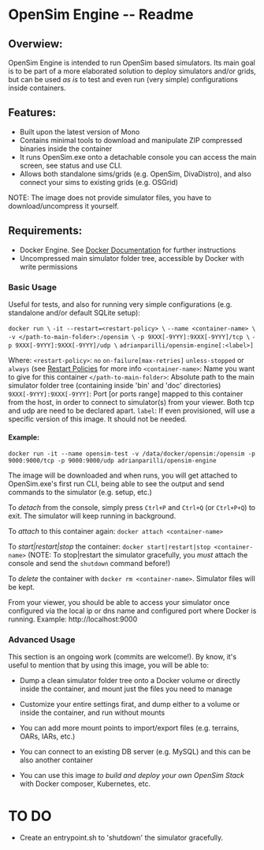 # OpenSim Engine -- Readme

## Overwiew:
OpenSim Engine is intended to run OpenSim based simulators. Its main goal is to be part of a more elaborated solution to deploy simulators and/or grids, but can be used *as is* to test and even run (very simple) configurations inside containers.

## Features:
- Built upon the latest version of Mono
- Contains minimal tools to download and manipulate ZIP compressed binaries inside the container
- It runs OpenSim.exe onto a detachable console you can access the main screen, see status and use CLI.
- Allows both standalone sims/grids (e.g. OpenSim, DivaDistro), and also connect your sims to existing grids (e.g. OSGrid)

NOTE: The image does not provide simulator files, you have to download/uncompress it yourself.

## Requirements:
- Docker Engine. See [Docker Documentation](https://docs.docker.com/get-docker/) for further instructions
- Uncompressed main simulator folder tree, accessible by Docker with write permissions

### Basic Usage
Useful for tests, and also for running very simple configurations (e.g. standalone and/or default SQLite setup):

`docker run \`
`-it --restart=<restart-policy> \`
`--name <container-name> \`
`-v </path-to-main-folder>:/opensim \`
`-p 9XXX[-9YYY]:9XXX[-9YYY]/tcp \`
`-p 9XXX[-9YYY]:9XXX[-9YYY]/udp \`
`adrianparilli/opensim-engine[:<label>]`

Where:
`<restart-policy>`: `no` `on-failure[max-retries]` `unless-stopped` or `always` (see [Restart Policies](https://docs.docker.com/engine/reference/commandline/run/#restart-policies---restart) for more info
`<container-name>`: Name you want to give for this container
`</path-to-main-folder>`: Absolute path to the main simulator folder tree (containing inside 'bin' and 'doc' directories)
`9XXX[-9YYY]:9XXX[-9YYY]`: Port [or ports range] mapped to this container from the host, in order to connect to simulator(s) from your viewer. Both tcp and udp are need to be declared apart.
`label`: If even provisioned, will use a specific version of this image. It should not be needed.

#### Example:

`docker run -it --name opensim-test -v /data/docker/opensim:/opensim -p 9000:9000/tcp -p 9000:9000/udp adrianparilli/opensim-engine`

The image will be downloaded and when runs, you will get attached to OpenSim.exe's first run CLI, being able to see the output and send commands to the simulator (e.g. setup, etc.)

To *detach* from the console, simply press `Ctrl+P` and `Ctrl+Q` (or `Ctrl+P+Q`) to exit. The simulator will keep running in background.

To *attach* to this container again: `docker attach <container-name>`

To *start|restart|stop* the container: `docker start|restart|stop <container-name>`
(NOTE: To stop|restart the simulator gracefully, you *must* attach the console and send the `shutdown` command before!)

To *delete* the container with `docker rm <container-name>`. Simulator files will be kept.


From your viewer, you should be able to access your simulator once configured via the local ip or dns name and configured port where Docker is running.
Example: http://localhost:9000


### Advanced Usage
This section is an ongoing work (commits are welcome!). By know, it's useful to mention that by using this image, you will be able to:

- Dump a clean simulator folder tree onto a Docker volume or directly inside the container, and mount just the files you need to manage

- Customize your entire settings firat, and dump either to a volume or inside the container, and run without mounts

- You can add more mount points to import/export files (e.g. terrains, OARs, IARs, etc.)

- You can connect to an existing DB server (e.g. MySQL) and this can be also another container

- You can use this image *to build and deploy your own OpenSim Stack* with Docker composer, Kubernetes, etc.

# TO DO

- Create an entrypoint.sh to 'shutdown' the simulator gracefully.

